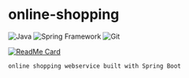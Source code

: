 # online-shopping
![Java](https://img.shields.io/badge/-Java-007396?style=flat-square&logo=java)
![Spring Framework](https://img.shields.io/badge/-Spring-6DB33F?style=flat-square&logo=spring&logoColor=white)
![Git](https://img.shields.io/badge/-Git-black?style=flat-square&logo=git)


[![ReadMe Card](https://github-readme-stats.vercel.app/api/pin/?username=juniordsi&repo=online-shopping&show_owner=true&show_icons=true&theme=dark&langs_count=10)](https://github.com/anuraghazra/github-readme-stats)

    online shopping webservice built with Spring Boot
